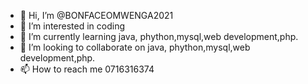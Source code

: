 - 👋 Hi, I’m @BONFACEOMWENGA2021
- 👀 I’m interested in coding
- 🌱 I’m currently learning java, phython,mysql,web development,php.
- 💞️ I’m looking to collaborate on java, phython,mysql,web development,php.
- 📫 How to reach me 0716316374

<!---
BONFACEOMWENGA2021/BONFACEOMWENGA2021 is a ✨ special ✨ repository because its `README.md` (this file) appears on your GitHub profile.
You can click the Preview link to take a look at your changes.
--->
